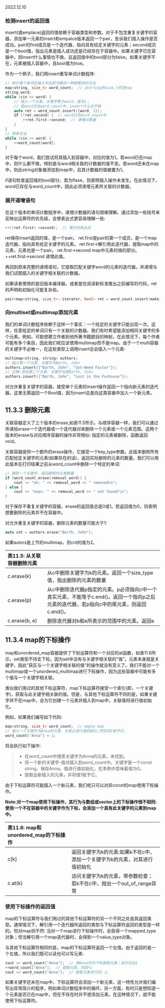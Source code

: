 2022.12.10



### 检测insert的返回值
insert(或emplace)返回的值依赖于容器类型和参数。对于不包含重复关键字的容器，添加单一元素的insert和empalce版本返回一个pair，告诉我们插入操作是否成功。pair的first成员是一个迭代器，指向具有给定关键字的元素；second成员是一个bool值，指出元素是插入成功还是已经存在于容器中。如果关键字已在容器中，则insert什么事情也不做，且返回值中的bool部分为false。如果关键字不在，元素被插入容器中，且bool值为true。

作为一个例子，我们用insert重写单词计数程序:

```c++
// 统计每个单词在输入中出现次数的一种更繁琐的方法
map<string, size_t> word_count;  // 从string到size_t的空map
string word;
while (cin >> word) {
    // 插入一个元素，关键字等于word，值为1；
    // 若word已在word_count中，insert什么也不做
    auto ret = word_count.insert({word, 1});
    if (!ret.second) {  // word已在word_count中
        ++ret.first->second;  // 递增计数器
    }
}
// 简单方法
while (cin >> word) {
    ++word_count[word];
}
```

对于每个word，我们尝试将其插入到容器中，对应的值为1。若word已在map中，则什么都不做，特别是与word相关联的计数器的值不变。若word还未在map中，则此string对象被添加到map中，且其计数器的值被置为1。

if语句检查返回值的bool部分，若为flase，则表明插入操作未发生。在此情况下，word已存在与word_count中，因此必须递增元素所关联的计数器。

### 展开递增语句
在这个版本的单词计数程序中，递增计数器的语句很难理解。通过添加一些括号来反映出运算符的优先级，会使表达式更容易理解一些:

```c++
++((ret.first)->second);  // 等价的表达式
```

ret保存insert返回的值，是一个pair。
ret.first是pair的第一个成员，是一个map迭代器，指向具有给定关键字的元素。
ret.first->解引用此迭代器，提取map中的元素，元素也是一个pair。
ret.first->second map中元素的值的部分。
++ret.first->second 递增此值。

再回到原来完整的递增语句，它提取匹配关键字word的元素的迭代器，并递增与我们试图插入的关键字相关联的计数器。

如果读者使用的是旧版本编译器。或者是在阅读新标准推出之前编写的代码，ret的声明和初始化可能复杂些。

```c++
pair<map<string, size_t>::iterator, bool> ret = word_count.insert(make_pair(word, 1));
```

### 向multiset或multimap添加元素
我们的单词计数程序依赖于这样一个事实：一个给定的关键字只能出现一次。这样，任意给定的单词只有一个关联的计数器。我们有时希望能添加相同关键字的多个元素。例如，可能想建立作者到他所著书籍题目的映射。在此情况下，每个作者可能有多个条目，因此我们呢应该使用multimap而不是map。由于一个multi容器的关键字不必唯一，在这些类型上调用insert总会插入一个元素:

```c++
multimap<string, string> authors;
// 插入第一个元素，关键字为Barth, John
authors.insert({"Barth, John", "Sot-Weed Factor"});
// 正确:添加第二个元素，关键字也是Barth, John
authors.insert({"Barth, John", "Lost in the Funhouse"});
```

对允许重复关键字的容器，接受单个元素的insert操作返回一个指向新元素的迭代器。这里无需返回一个Bool值，因为insert总是向这类容器中加入一个新元素。

## 11.3.3 删除元素
关联容器定义了三个版本的erase,如表11.5所示。与顺序容器一样，我们可以通过传递给erase一个迭代器或一个迭代器对来删除一个元素或一个元素范围。这两个版本的erase与对应顺序容器的操作非常相似: 指定的元素被删除，函数返回void。

关联容器提供一个额外的erase操作，它接受一个key_type参数。此版本删除所有匹配给定关键字的元素(如果存在的话)，返回实际删除的元素的数量。我们可以用此版本在打印结果之前从word_count中删除一个特定的单词:

```c++
// 删除一个关键字，返回删除的元素数量
if (word_count.erase(removal_word)) {
    cout << "ok: " << removal_word << " removed\n";
} else {
    cout << "oops: " << removal_word << " not found!\n";
}
```

对于保存不重复关键字的容器，erase的返回值总是0或1。若返回值为0，则表明想要删除的元素并不在容器中。

对允许重复关键字的容器，删除元素的数量可能大于1:

```c++
auto cnt = authors.erase("Barth, John");
```

如果autors是上节的multimap，则cnt的值为2。

| **表11.5: 从关联容器删除元素** |  |
|:- |:- |
| c.erase(k) | 从c中删除关键字为k的元素。返回一个size_type值，指出删除的元素的数量 |
| c.erase(p) | 从c中删除迭代器p指定的元素。p必须指向c中一个真实元素，不能等于c.end()。返回一个指向p之后元素的迭代器，若p指向c中的尾元素，则返回c.end()。 |、
| c.erase(b, e) | 删除迭代器对b和e所表示的范围中的元素。返回e |

## 11.3.4 map的下标操作
map和unordered_map容器提供了下标运算符和一个对应的at函数，如表11.6所示。set类型不持支下标，因为set中没有与关键字相关联的"值"。元素本身就是关键字，因此"获区与一个关键字相关联的值"的操作就没有意义了。我们不能对一个multimap或一个unordered_multimap进行下标操作，因为这些容器中可能有多个值与一个关键字相关联。

类似我们用过的其他下标运算符，map下标运算符接受一个索引(即，一个关键字)，获取与此关键字相关联的值。但是，与其他下标运算符不同的是，如果关键字并不在map中，会为它创建一个元素并插入到map中，关联值将进行值初始化。

例如，如果我们编写如下代码:

```c++
map<string, size_t> word_count;  // empty map
// 插入一个关键字为Anna的元素，关联之进行值初始化;然后将1赋予它。
word_count["Anna"] = 1;
```

将会执行如下操作:
> + 在word_count中搜索关键字为Anna的元素，未找到。
> + 将一个新的关键字-值对插入到word_count中。关键字是一个const string，保存Anna。值进行值初始化，在本例中意味着值为0。
> + 提取出新插入的元素，并将值1赋予它。

由于下标运算符可能插入一个新元素，我们呢只可以对非const的map使用下标操作。

**Note:对一个map使用下标操作，其行为与数组或vector上的下标操作很不相同:使用一个不在容器中的关键字作为下标，会添加一个具有此关键字的元素到map中。**

| **表11.6: map和unordered_map的下标操作** |  |
|:- |:- |
| c[k] | 返回关键字为k的元素:如果k不在c中，添加一个关键字为k的元素，对其进行值初始化 |
| c.at(k) | 访问关键字为k的元素，带参数检查；若k不在c中，抛出一个out_of_range异常 |

### 使用下标操作的返回值
map的下标运算符与我们用过的其他下标运算符的另一个不同之处是其返回类型。通常情况下，解引用一个迭代器所返回的类型与下标运算符返回的类型是一样的。但对map则不然: 当对一个map进行下标操作时，会获得一个mapped_type对象；但当解引用一个map迭代器时，会得到一个value_type对象。

与其他下标运算符相同的是，map的下标运算符返回一个左值。由于返回的是一个左值，所以我们既可以读也可以写元素:

```c++
cout << word_count["Anna"];  // 用Anna作为下标提取元素；会打印出1
++word_count["Anna"];  // 提取元素，将其+1
cout << word_count["Anna"];  // 提取元素并打印，2。
```

如果关键字还未在map中，下标运算符会添加一个新元素，这一特性允许我们编写出异常简介的程序，例如单词计数程序中的循环。另一方面，有时只是想知道一个元素是否已在map中，但在不存在时并不想添加元素。在这种情况下，就不能使用下标运算符。
